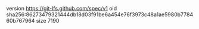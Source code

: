 version https://git-lfs.github.com/spec/v1
oid sha256:86273479321444db18d03f91be6a454e76f3973c48a1ae5980b778460b767964
size 7190
